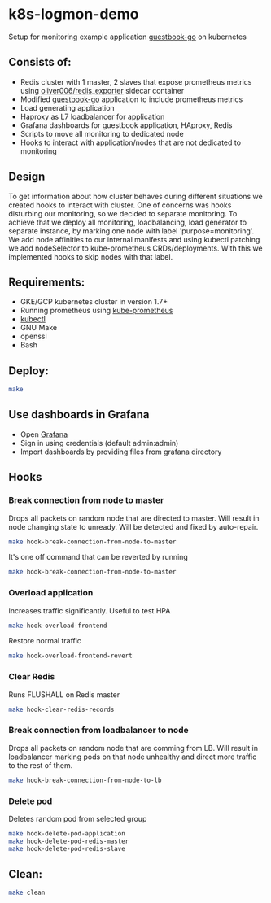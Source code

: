 # k8s-logmon-demo
Setup for monitoring example application [guestbook-go](https://github.com/kubernetes/kubernetes/tree/master/examples/guestbook-go) on kubernetes

## Consists of:
* Redis cluster with 1 master, 2 slaves that expose prometheus metrics using [oliver006/redis_exporter](https://github.com/oliver006/redis_exporter) sidecar container
* Modified [guestbook-go](https://github.com/kubernetes/kubernetes/tree/master/examples/guestbook-go) application to include prometheus metrics
* Load generating application
* Haproxy as L7 loadbalancer for application
* Grafana dashboards for guestbook application, HAproxy, Redis
* Scripts to move all monitoring to dedicated node
* Hooks to interact with application/nodes that are not dedicated to monitoring

## Design
To get information about how cluster behaves during different situations we created hooks to interact with cluster.
One of concerns was hooks disturbing our monitoring, so we decided to separate monitoring.
To achieve that we deploy all monitoring, loadbalancing, load generator to separate instance, by marking one node with label 'purpose=monitoring'.
We add node affinities to our internal manifests and using kubectl patching we add nodeSelector to kube-prometheus CRDs/deployments.
With this we implemented hooks to skip nodes with that label.

## Requirements:
* GKE/GCP kubernetes cluster in version 1.7+
* Running prometheus using [kube-prometheus](https://github.com/coreos/prometheus-operator/tree/master/contrib/kube-prometheus)
* [kubectl](https://kubernetes.io/docs/tasks/tools/install-kubectl/)
* GNU Make
* openssl
* Bash

## Deploy:
```bash
make
```

## Use dashboards in Grafana
* Open [Grafana](http://localhost:8001/api/v1/proxy/namespaces/monitoring/services/grafana:3000)
* Sign in using credentials (default admin:admin)
* Import dashboards by providing files from grafana directory


## Hooks
### Break connection from node to master
Drops all packets on random node that are directed to master.
Will result in node changing state to unready.
Will be detected and fixed by auto-repair.
```bash
make hook-break-connection-from-node-to-master
```
It's one off command that can be reverted by running
```bash
make hook-break-connection-from-node-to-master
```
### Overload application

Increases traffic significantly. Useful to test HPA
```bash
make hook-overload-frontend
```
Restore normal traffic
```bash
make hook-overload-frontend-revert
```
### Clear Redis
Runs FLUSHALL on Redis master
```bash
make hook-clear-redis-records
```

### Break connection from loadbalancer to node
Drops all packets on random node that are comming from LB.
Will result in loadbalancer marking pods on that node unhealthy and direct more traffic to the rest of them.
```bash
make hook-break-connection-from-node-to-lb
```

### Delete pod
Deletes random pod from selected group
```bash
make hook-delete-pod-application
make hook-delete-pod-redis-master
make hook-delete-pod-redis-slave
```

## Clean:
```bash
make clean
```
